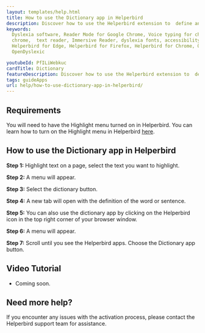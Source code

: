```yaml
---
layout: templates/help.html
title: How to use the Dictionary app in Helperbird
description: Discover how to use the Helperbird extension to  define any word or sentence in seconds with the dictionary app.
keywords:
  Dyslexia software, Reader Mode for Google Chrome, Voice typing for chrome, Text to speech for
  chrome,  text reader, Immersive Reader, dyslexia fonts, accessibility software, dyslexia software,
  Helperbird for Edge, Helperbird for Firefox, Helperbird for Chrome, Opendyslexic for Chrome,
  OpenDyslexic

youtubeId: PfILiWebkuc
cardTitle: Dictionary
featureDescription: Discover how to use the Helperbird extension to  define any word or sentence in seconds with the dictionary app.
tags: guideApps
url: help/how-to-use-dictionary-app-in-helperbird/
---
```



## Requirements
You will need to have the Highlight menu turned on in Helperbird. You can learn how to turn on the Highlight menu in Helperbird [here](/help/how-to-use-the-highlight-menu-in-helperbird/).


## How to use the Dictionary app in Helperbird

**Step 1:** Highlight text on a page, select the text you want to highlight. 

**Step 2:** A menu will appear.

**Step 3:** Select the dictionary button.

**Step 4:** A new tab will open with the definition of the word or sentence.

**Step 5:** You can also use the dictionary app by clicking on the Helperbird icon in the top right corner of your browser window.

**Step 6:** A menu will appear.

**Step 7:** Scroll until you see the Helperbird apps. Choose the Dictionary app button.




## Video Tutorial

- Coming soon.



## Need more help?

If you encounter any issues with the activation process, please contact the Helperbird support team for assistance.



